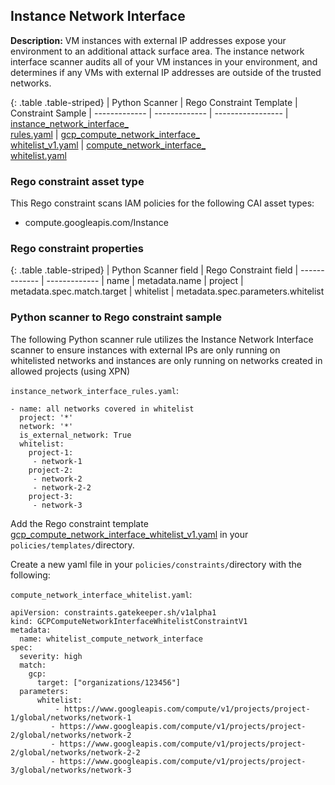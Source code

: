 ## Instance Network Interface

**Description:** VM instances with external IP addresses expose your 
environment to an additional attack surface area. The instance network 
interface scanner audits all of your VM instances in your environment, 
and determines if any VMs with external IP addresses are outside of the 
trusted networks.

{: .table .table-striped}
| Python Scanner | Rego Constraint Template | Constraint Sample
| ------------- | ------------- | -----------------
| [instance_network_interface_<br>rules.yaml](https://github.com/forseti-security/terraform-google-forseti/blob/master/modules/rules/templates/rules/instance_network_interface_rules.yaml) | [gcp_compute_network_interface_<br>whitelist_v1.yaml](https://github.com/forseti-security/policy-library/blob/master/policies/templates/gcp_compute_network_interface_whitelist_v1.yaml) | [compute_network_interface_<br>whitelist.yaml](https://github.com/forseti-security/policy-library/blob/master/samples/compute_network_interface_whitelist.yaml)

### Rego constraint asset type

This Rego constraint scans IAM policies for the following CAI asset types:

- compute.googleapis.com/Instance

### Rego constraint properties

{: .table .table-striped}
| Python Scanner field | Rego Constraint field
| ------------- | -------------
| name | metadata.name
| project | metadata.spec.match.target
| whitelist | metadata.spec.parameters.whitelist

### Python scanner to Rego constraint sample

The following Python scanner rule utilizes the Instance Network Interface 
scanner to ensure instances with external IPs are only running on whitelisted 
networks and instances are only running on networks created in allowed projects 
(using XPN)

`instance_network_interface_rules.yaml`:
```
- name: all networks covered in whitelist
  project: '*'
  network: '*'
  is_external_network: True
  whitelist:
    project-1:
     - network-1
    project-2:
     - network-2
     - network-2-2
    project-3:
     - network-3

```

Add the Rego constraint template 
[gcp_compute_network_interface_whitelist_v1.yaml](https://github.com/forseti-security/policy-library/blob/master/policies/templates/gcp_compute_network_interface_whitelist_v1.yaml) 
in your `policies/templates/`directory.

Create a new yaml file in your `policies/constraints/`directory with the following:

`compute_network_interface_whitelist.yaml`:
```
apiVersion: constraints.gatekeeper.sh/v1alpha1
kind: GCPComputeNetworkInterfaceWhitelistConstraintV1
metadata:
  name: whitelist_compute_network_interface
spec:
  severity: high
  match:
    gcp:
      target: ["organizations/123456"]
  parameters:
      whitelist:
          - https://www.googleapis.com/compute/v1/projects/project-1/global/networks/network-1
         - https://www.googleapis.com/compute/v1/projects/project-2/global/networks/network-2
         - https://www.googleapis.com/compute/v1/projects/project-2/global/networks/network-2-2
         - https://www.googleapis.com/compute/v1/projects/project-3/global/networks/network-3
```
